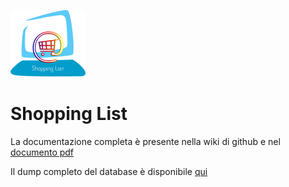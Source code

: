 ![logo](https://raw.githubusercontent.com/mpadovan/shopping-list/master/logo.png)
# Shopping List

La documentazione completa è presente nella wiki di github e nel [documento pdf](https://github.com/mpadovan/shopping-list/blob/master/specifiche.pdf)

Il dump completo del database è disponibile [qui](https://github.com/mpadovan/shopping-list/blob/master/shoppinglistdbdump.sql)
